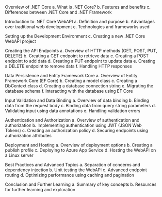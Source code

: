 
Overview of .NET Core
a. What is .NET Core?
b. Features and benefits
c. Differences between .NET Core and .NET Framework

Introduction to .NET Core WebAPI
a. Definition and purpose
b. Advantages over traditional web development
c. Technologies and frameworks used

Setting up the Development Environment
c. Creating a new .NET Core WebAPI project

Creating the API Endpoints
a. Overview of HTTP methods (GET, POST, PUT, DELETE)
b. Creating a GET endpoint to retrieve data
c. Creating a POST endpoint to add data
d. Creating a PUT endpoint to update data
e. Creating a DELETE endpoint to remove data
f. Handling HTTP responses

Data Persistence and Entity Framework Core
a. Overview of Entity Framework Core (EF Core)
b. Creating a model class
c. Creating a DbContext class
d. Creating a database connection string
e. Migrating the database schema
f. Interacting with the database using EF Core

Input Validation and Data Binding
a. Overview of data binding
b. Binding data from the request body
c. Binding data from query string parameters
d. Validating input using data annotations
e. Handling validation errors

Authentication and Authorization
a. Overview of authentication and authorization
b. Implementing authentication using JWT (JSON Web Tokens)
c. Creating an authorization policy
d. Securing endpoints using authorization attributes

Deployment and Hosting
a. Overview of deployment options
b. Creating a publish profile
c. Deploying to Azure App Service
d. Hosting the WebAPI on a Linux server

Best Practices and Advanced Topics
a. Separation of concerns and dependency injection
b. Unit testing the WebAPI
c. Advanced endpoint routing
d. Optimizing performance using caching and pagination

Conclusion and Further Learning
a. Summary of key concepts
b. Resources for further learning and exploration

